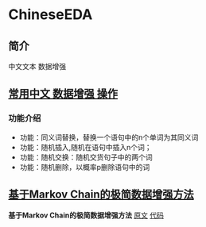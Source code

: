 # ChineseEDA

## 简介

中文文本 数据增强

## [常用中文 数据增强 操作](commom_eda_study/)

### 功能介绍

- 功能：同义词替换，替换一个语句中的n个单词为其同义词
- 功能：随机插入,随机在语句中插入n个词；
- 功能：随机交换：随机交货句子中的两个词
- 功能：随机删除，以概率p删除语句中的词

## [基于Markov Chain的极简数据增强方法](EDA_Markov_Chain/)

**基于Markov Chain的极简数据增强方法**
  [原文](https://mp.weixin.qq.com/s?__biz=MzA5MjEyNDMxOQ==&mid=2247483684&idx=1&sn=e0a904d6eeefd8ba42980ccfc6bc7a22&chksm=9070a4d4a7072dc2e4316202663615909f58a910b0a355af3282df723f8a2884c505f3302130&token=1216643233&lang=zh_CN#rd)
  [代码](https://github.com/leerumor/nlpcab/blob/master/code/markov_data_augmentation.py)